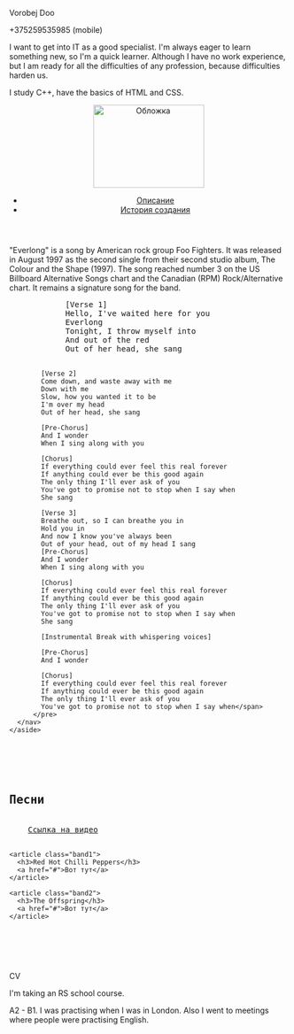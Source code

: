   <p>Vorobej Doo</p> 
  
  <p>+375259535985 (mobile)</p>
  
  <p>I want to get into IT as a good specialist. I'm always eager to learn something new, so I'm a quick learner. Although I have no work experience, but I am ready for all the difficulties of any profession, because difficulties harden us.</p>
  
  <p>I study C++, have the basics of HTML and CSS.</p>
  
  <div>
  <header>
  <img src="https://cdn.bandmix.com/bandmix_us/media/409/409533/613374-p.jpg" alt="Обложка" width="200" height="150">
  <nav>
    <ul>
      <li><a href="/description">Описание</a></li>
      <li><a href="/history">История создания</a></li>
    </ul>
  </nav>
</header>

<main>
  <p>"Everlong" is a song by American rock group Foo Fighters. It was released in August 1997 as the second single from
    their
    second studio album, The Colour and the Shape (1997). The song reached number 3 on the US Billboard Alternative
    Songs
    chart and the Canadian (RPM) Rock/Alternative chart. It remains a signature song for the band.</p>
    <aside>
      <nav>
        <pre>
            <span>[Verse 1]
            Hello, I've waited here for you
            Everlong
            Tonight, I throw myself into
            And out of the red
            Out of her head, she sang
            
            [Verse 2]
            Come down, and waste away with me
            Down with me
            Slow, how you wanted it to be
            I'm over my head
            Out of her head, she sang
            
            [Pre-Chorus]
            And I wonder
            When I sing along with you
            
            [Chorus]
            If everything could ever feel this real forever
            If anything could ever be this good again
            The only thing I'll ever ask of you
            You've got to promise not to stop when I say when
            She sang
            
            [Verse 3]
            Breathe out, so I can breathe you in
            Hold you in
            And now I know you've always been
            Out of your head, out of my head I sang
            [Pre-Chorus]
            And I wonder
            When I sing along with you
            
            [Chorus]
            If everything could ever feel this real forever
            If anything could ever be this good again
            The only thing I'll ever ask of you
            You've got to promise not to stop when I say when
            She sang
            
            [Instrumental Break with whispering voices]
            
            [Pre-Chorus]
            And I wonder
            
            [Chorus]
            If everything could ever feel this real forever
            If anything could ever be this good again
            The only thing I'll ever ask of you
            You've got to promise not to stop when I say when</span>
          </pre>
      </nav>
    </aside>
  <section class="songs">
    <h2>Песни</h2>
    <a href="#">Ссылка на видео</a>

    <article class="band1">
      <h3>Red Hot Chilli Peppers</h3>
      <a href="#">Вот тут</a>
    </article>

    <article class="band2">
      <h3>The Offspring</h3>
      <a href="#">Вот тут</a>
    </article>
  </section>
    </main>
  </div>
  
  CV
  
  I'm taking an RS school course.
  
  A2 - B1. I was practising when I was in London. Also I went to meetings where people were practising English.
